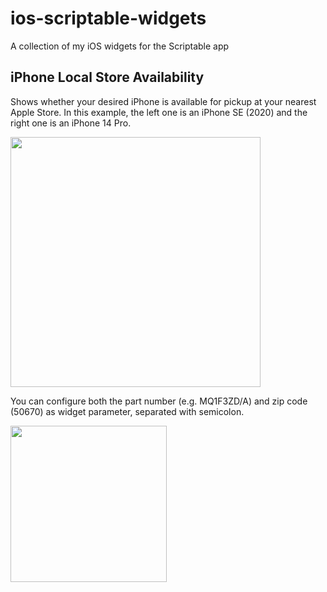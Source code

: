 # ios-scriptable-widgets
A collection of my iOS widgets for the Scriptable app

## iPhone Local Store Availability
Shows whether your desired iPhone is available for pickup at your nearest Apple Store. In this example, the left one is an iPhone SE (2020) and the right one is an iPhone 14 Pro.

<img src="https://user-images.githubusercontent.com/9810829/190391202-310f1661-92f8-4ba1-84a9-1c71a8947525.jpg" width="400"/>

You can configure both the part number (e.g. MQ1F3ZD/A) and zip code (50670) as widget parameter, separated with semicolon.

<img src="https://user-images.githubusercontent.com/9810829/190391748-12a9a19a-98ee-4925-af92-9b0c6ad0dc23.jpg" width="250"/>
